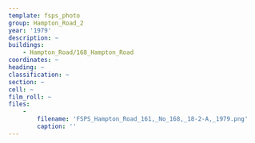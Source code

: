 ```yaml
---
template: fsps_photo
group: Hampton_Road_2
year: '1979'
description: ~
buildings:
    - Hampton_Road/168_Hampton_Road
coordinates: ~
heading: ~
classification: ~
section: ~
cell: ~
film_roll: ~
files:
    -
        filename: 'FSPS_Hampton_Road_161,_No_168,_18-2-A,_1979.png'
        caption: ''
---
```

